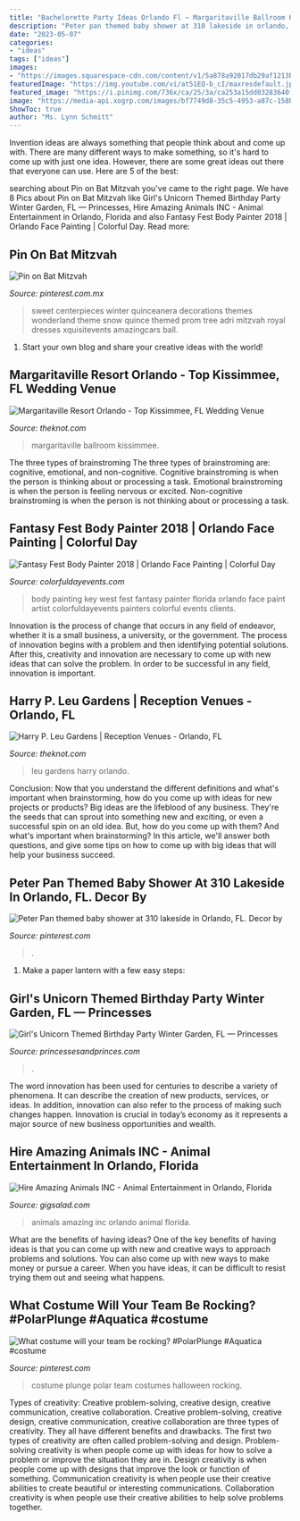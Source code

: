 ```yaml
---
title: "Bachelorette Party Ideas Orlando Fl ~ Margaritaville Ballroom Kissimmee"
description: "Peter pan themed baby shower at 310 lakeside in orlando, fl. decor by"
date: "2023-05-07"
categories:
- "ideas"
tags: ["ideas"]
images:
- "https://images.squarespace-cdn.com/content/v1/5a878a92017db29af1213b18/1569184846198-2MVUXSWEDAYSV503CY7M/ke17ZwdGBToddI8pDm48kLSERMgCVymnItqhne5EfYV7gQa3H78H3Y0txjaiv_0fDoOvxcdMmMKkDsyUqMSsMWxHk725yiiHCCLfrh8O1z5QHyNOqBUUEtDDsRWrJLTmMCg6RGY8TrcVSOIk4QoDPnvjthEs8TAhVmYN7i_-QaEW7L_Q40KNxq4S2FLq3V0y/Girl&#039;s+Unicorn+Themed+Birthday+Party+(1).jpg"
featuredImage: "https://img.youtube.com/vi/at51EQ-b_cI/maxresdefault.jpg"
featured_image: "https://i.pinimg.com/736x/ca/25/3a/ca253a15dd03283640f794b896aaa7f6.jpg"
image: "https://media-api.xogrp.com/images/bf7749d8-35c5-4953-a87c-158b3bb959bc~rs_720.480"
ShowToc: true
author: "Ms. Lynn Schmitt"
---
```



Invention ideas are always something that people think about and come up with. There are many different ways to make something, so it's hard to come up with just one idea. However, there are some great ideas out there that everyone can use. Here are 5 of the best: 

	

		
searching about Pin on Bat Mitzvah you've came to the right page. We have 8 Pics about Pin on Bat Mitzvah like Girl&#039;s Unicorn Themed Birthday Party Winter Garden, FL — Princesses, Hire Amazing Animals INC - Animal Entertainment in Orlando, Florida and also Fantasy Fest Body Painter 2018 | Orlando Face Painting | Colorful Day. Read more:
		
    
## Pin On Bat Mitzvah

<img loading=lazy src="https://i.pinimg.com/736x/ca/25/3a/ca253a15dd03283640f794b896aaa7f6.jpg" onerror="this.onerror=null;this.src='https://tse4.mm.bing.net/th?id=OIP.Jqga4YrCX9q7a1GDGx5luAHaLR&amp;pid=15.1';" alt="Pin on Bat Mitzvah">

_Source: pinterest.com.mx_

>sweet centerpieces winter quinceanera decorations themes wonderland theme snow quince themed prom tree adri mitzvah royal dresses xquisitevents amazingcars ball. 

	

1. Start your own blog and share your creative ideas with the world!

    
## Margaritaville Resort Orlando - Top Kissimmee, FL Wedding Venue

<img loading=lazy src="https://media-api.xogrp.com/images/bf7749d8-35c5-4953-a87c-158b3bb959bc~rs_720.480" onerror="this.onerror=null;this.src='https://tse1.mm.bing.net/th?id=OIP.5HLVsDqouxDZY_DGc6cAGQHaE8&amp;pid=15.1';" alt="Margaritaville Resort Orlando - Top Kissimmee, FL Wedding Venue">

_Source: theknot.com_

>margaritaville ballroom kissimmee. 

	

The three types of brainstroming
The three types of brainstroming are: cognitive, emotional, and non-cognitive. Cognitive brainstroming is when the person is thinking about or processing a task. Emotional brainstroming is when the person is feeling nervous or excited. Non-cognitive brainstroming is when the person is not thinking about or processing a task.

    
## Fantasy Fest Body Painter 2018 | Orlando Face Painting | Colorful Day

<img loading=lazy src="https://colorfuldayevents.com/wp-content/florida-face-painter/fantasy-fest/body-painter-key-west-florida.jpg" onerror="this.onerror=null;this.src='https://tse1.mm.bing.net/th?id=OIP.fUsaNNUYbE-YmQxe43uOIQAAAA&amp;pid=15.1';" alt="Fantasy Fest Body Painter 2018 | Orlando Face Painting | Colorful Day">

_Source: colorfuldayevents.com_

>body painting key west fest fantasy painter florida orlando face paint artist colorfuldayevents painters colorful events clients. 

	

Innovation is the process of change that occurs in any field of endeavor, whether it is a small business, a university, or the government. The process of innovation begins with a problem and then identifying potential solutions. After this, creativity and innovation are necessary to come up with new ideas that can solve the problem. In order to be successful in any field, innovation is important.

    
## Harry P. Leu Gardens | Reception Venues - Orlando, FL

<img loading=lazy src="https://media-api.xogrp.com/images/47241a6e-d4c9-441e-8ab1-39d1425b85dd" onerror="this.onerror=null;this.src='https://tse1.mm.bing.net/th?id=OIP.cNPrjkb7qvQCgKNKymFi8wHaFO&amp;pid=15.1';" alt="Harry P. Leu Gardens | Reception Venues - Orlando, FL">

_Source: theknot.com_

>leu gardens harry orlando. 

	

Conclusion: Now that you understand the different definitions and what's important when brainstorming, how do you come up with ideas for new projects or products?
Big ideas are the lifeblood of any business. They're the seeds that can sprout into something new and exciting, or even a successful spin on an old idea. But, how do you come up with them? And what's important when brainstorming? In this article, we'll answer both questions, and give some tips on how to come up with big ideas that will help your business succeed.

    
## Peter Pan Themed Baby Shower At 310 Lakeside In Orlando, FL. Decor By

<img loading=lazy src="https://i.pinimg.com/736x/b8/3e/15/b83e15f5328c250ee0ba844ed50ae502.jpg" onerror="this.onerror=null;this.src='https://tse3.mm.bing.net/th?id=OIP.WZvGI5JWzgKF8HL-9893UwHaLH&amp;pid=15.1';" alt="Peter Pan themed baby shower at 310 lakeside in Orlando, FL. Decor by">

_Source: pinterest.com_

>. 

	

1. Make a paper lantern with a few easy steps:

    
## Girl&#039;s Unicorn Themed Birthday Party Winter Garden, FL — Princesses

<img loading=lazy src="https://images.squarespace-cdn.com/content/v1/5a878a92017db29af1213b18/1569184846198-2MVUXSWEDAYSV503CY7M/ke17ZwdGBToddI8pDm48kLSERMgCVymnItqhne5EfYV7gQa3H78H3Y0txjaiv_0fDoOvxcdMmMKkDsyUqMSsMWxHk725yiiHCCLfrh8O1z5QHyNOqBUUEtDDsRWrJLTmMCg6RGY8TrcVSOIk4QoDPnvjthEs8TAhVmYN7i_-QaEW7L_Q40KNxq4S2FLq3V0y/Girl&#039;s+Unicorn+Themed+Birthday+Party+(1).jpg" onerror="this.onerror=null;this.src='https://tse2.mm.bing.net/th?id=OIP.Bt84QO3z__0CGRkKlSK66wHaJ4&amp;pid=15.1';" alt="Girl&#039;s Unicorn Themed Birthday Party Winter Garden, FL — Princesses">

_Source: princessesandprinces.com_

>. 

	

The word innovation has been used for centuries to describe a variety of phenomena. It can describe the creation of new products, services, or ideas. In addition, innovation can also refer to the process of making such changes happen. Innovation is crucial in today’s economy as it represents a major source of new business opportunities and wealth.

    
## Hire Amazing Animals INC - Animal Entertainment In Orlando, Florida

<img loading=lazy src="https://img.youtube.com/vi/at51EQ-b_cI/maxresdefault.jpg" onerror="this.onerror=null;this.src='https://tse1.mm.bing.net/th?id=OIP.6hc6Epnm5rl3r43f34pQGAHaEK&amp;pid=15.1';" alt="Hire Amazing Animals INC - Animal Entertainment in Orlando, Florida">

_Source: gigsalad.com_

>animals amazing inc orlando animal florida. 

	

What are the benefits of having ideas?
One of the key benefits of having ideas is that you can come up with new and creative ways to approach problems and solutions. You can also come up with new ways to make money or pursue a career. When you have ideas, it can be difficult to resist trying them out and seeing what happens.

    
## What Costume Will Your Team Be Rocking? #PolarPlunge #Aquatica #costume

<img loading=lazy src="https://i.pinimg.com/originals/e7/fc/44/e7fc440bca7ff8696cbf9606300c8245.jpg" onerror="this.onerror=null;this.src='https://tse4.mm.bing.net/th?id=OIP.yWyVf4K83aNfpJcs-5ZmAQHaE7&amp;pid=15.1';" alt="What costume will your team be rocking? #PolarPlunge #Aquatica #costume">

_Source: pinterest.com_

>costume plunge polar team costumes halloween rocking. 

	

Types of creativity: Creative problem-solving, creative design, creative communication, creative collaboration.
Creative problem-solving, creative design, creative communication, creative collaboration are three types of creativity. They all have different benefits and drawbacks. The first two types of creativity are often called problem-solving and design. Problem-solving creativity is when people come up with ideas for how to solve a problem or improve the situation they are in. Design creativity is when people come up with designs that improve the look or function of something. Communication creativity is when people use their creative abilities to create beautiful or interesting communications. Collaboration creativity is when people use their creative abilities to help solve problems together.

